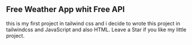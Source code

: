 ## Free Weather App whit Free API

this is my first project in tailwind css and i decide to wrote this project in tailwindcss and JavaScript and also HTML.
Leave a Star if you like my little project.

